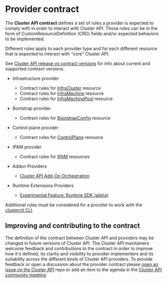 # Provider contract

The **Cluster API contract** defines a set of rules a provider is expected to comply with in order to interact with Cluster API.
Those rules can be in the form of CustomResourceDefinition (CRD) fields and/or expected behaviors to be implemented.

Different rules apply to each provider type and for each different resource that is expected to interact with "core" Cluster API.

See [Cluster API release vs contract versions](../../../reference/versions.md#cluster-api-release-vs-contract-versions) for info about current and supported contract versions.

- Infrastructure provider
  - Contract rules for [InfraCluster](infra-cluster.md) resource
  - Contract rules for [InfraMachine](infra-machine.md) resource
  - Contract rules for [InfraMachinePool](infra-machinepool.md) resource
- Bootstrap provider

  - Contract rules for [BootstrapConfig](bootstrap-config.md) resource

- Control plane provider

  - Contract rules for [ControlPlane](control-plane.md) resource

- IPAM provider
  - Contract rules for [IPAM](ipam.md) resources
- Addon Providers

  - [Cluster API Add-On Orchestration](https://github.com/kubernetes-sigs/cluster-api/blob/main/docs/proposals/20220712-cluster-api-addon-orchestration.md)

- Runtime Extensions Providers
  - [Experimental Feature: Runtime SDK (alpha)](https://cluster-api.sigs.k8s.io/tasks/experimental-features/runtime-sdk/)

Additional rules must be considered for a provider to work with the [clusterctl CLI](clusterctl.md).

## Improving and contributing to the contract

The definition of the contract between Cluster API and providers may be changed in future versions of Cluster API.
The Cluster API maintainers welcome feedback and contributions to the contract in order to improve how it's defined,
its clarity and visibility to provider implementers and its suitability across the different kinds of Cluster API providers.
To provide feedback or open a discussion about the provider contract please [open an issue on the Cluster API](https://github.com/kubernetes-sigs/cluster-api/issues/new?assignees=&labels=&template=feature_request.md)
repo or add an item to the agenda in the [Cluster API community meeting](https://git.k8s.io/community/sig-cluster-lifecycle/README.md#cluster-api).
